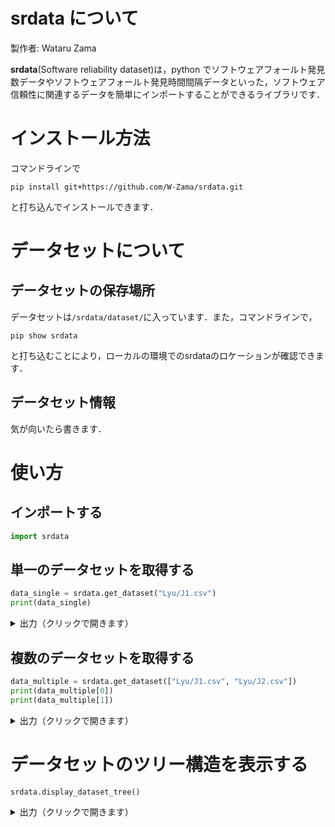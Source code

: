 # srdata について
製作者: Wataru Zama

**srdata**(Software reliability dataset)は，python でソフトウェアフォールト発見数データやソフトウェアフォールト発見時間間隔データといった，ソフトウェア信頼性に関連するデータを簡単にインポートすることができるライブラリです．


# インストール方法
コマンドラインで
```
pip install git+https://github.com/W-Zama/srdata.git
```
と打ち込んでインストールできます．

# データセットについて

## データセットの保存場所
データセットは`/srdata/dataset/`に入っています．また，コマンドラインで，
```
pip show srdata
```
と打ち込むことにより，ローカルの環境でのsrdataのロケーションが確認できます．

## データセット情報
気が向いたら書きます．

# 使い方

## インポートする
```python
import srdata
```

## 単一のデータセットを取得する
```python
data_single = srdata.get_dataset("Lyu/J1.csv")
print(data_single)
```

<details>
<summary>出力（クリックで開きます）</summary>

```
    time_interval  number_of_failures
0               1                   6
1               2                   1
2               3                   1
3               4                   0
4               5                   1
..            ...                 ...
57             58                   1
58             59                   0
59             60                   1
60             61                   0
61             62                   2

[62 rows x 2 columns]
```
</details>

## 複数のデータセットを取得する
```python
data_multiple = srdata.get_dataset(["Lyu/J1.csv", "Lyu/J2.csv"])
print(data_multiple[0])
print(data_multiple[1])
```
<details>
<summary>出力（クリックで開きます）</summary>

```
    time_interval  number_of_failures
0               1                   6
1               2                   1
2               3                   1
3               4                   0
4               5                   1
..            ...                 ...
57             58                   1
58             59                   0
59             60                   1
60             61                   0
61             62                   2

[62 rows x 2 columns]
     time_interval  number_of_failures
0                1                   0
1                2                   0
2                3                   0
3                4                   1
4                5                   1
..             ...                 ...
176            177                   0
177            178                   0
178            179                   0
179            180                   0
180            181                   1

[181 rows x 2 columns]
```
</details>


# データセットのツリー構造を表示する

```python
srdata.display_dataset_tree()
```

<details>
<summary>出力（クリックで開きます）</summary>

```
Dataset
├─ Cumulative Time to Failure
│  ├─ ds1.dat
│  ├─ ds10.dat
│  ├─ ds11.dat
│  ├─ ds12.dat
│  ├─ ds13.dat
│  ├─ ds14.dat
│  ├─ ds15.dat
│  ├─ ds16.dat
│  ├─ ds17.dat
│  ├─ ds18.dat
│  ├─ ds19.dat
│  ├─ ds2.dat
│  ├─ ds20.dat
│  ├─ ds21.dat
│  ├─ ds22.dat
│  ├─ ds23.dat
│  ├─ ds24.dat
│  ├─ ds25.dat
│  ├─ ds3.dat
│  ├─ ds4.dat
│  ├─ ds5.dat
│  ├─ ds6.dat
│  ├─ ds7.dat
│  ├─ ds8.dat
│  └─ ds9.dat
├─ Lyu
│  ├─ J1.csv
│  ├─ J2.csv
│  ├─ J3.csv
│  ├─ J4.csv
│  └─ J5.csv
├─ Time to Failure
│  ├─ ds1.dat
│  ├─ ds10.dat
│  ├─ ds11.dat
│  ├─ ds12.dat
│  ├─ ds13.dat
│  ├─ ds14.dat
│  ├─ ds15.dat
│  ├─ ds16.dat
│  ├─ ds17.dat
│  ├─ ds18.dat
│  ├─ ds19.dat
│  ├─ ds2.dat
│  ├─ ds20.dat
│  ├─ ds21.dat
│  ├─ ds22.dat
│  ├─ ds23.dat
│  ├─ ds24.dat
│  ├─ ds25.dat
│  ├─ ds3.dat
│  ├─ ds4.dat
│  ├─ ds5.dat
│  ├─ ds6.dat
│  ├─ ds7.dat
│  ├─ ds8.dat
│  └─ ds9.dat
├─ ds1.csv
├─ ds2.csv
├─ ds3.csv
├─ ds4.csv
├─ ds5.csv
├─ ds6.csv
├─ musa
│  ├─ ss1a.csv
│  ├─ ss1ag.csv
│  ├─ ss1b.csv
│  ├─ ss1bg.csv
│  ├─ ss1c.csv
│  ├─ ss1cg.csv
│  ├─ ss2.csv
│  ├─ ss2g.csv
│  ├─ ss3.csv
│  ├─ ss3g.csv
│  ├─ ss4.csv
│  ├─ ss4g.csv
│  ├─ sys1.csv
│  ├─ sys14c.csv
│  ├─ sys14cg.csv
│  ├─ sys17.csv
│  ├─ sys17g.csv
│  ├─ sys1g.csv
│  ├─ sys2.csv
│  ├─ sys27.csv
│  ├─ sys27g.csv
│  ├─ sys2g.csv
│  ├─ sys3.csv
│  ├─ sys3g.csv
│  ├─ sys4.csv
│  ├─ sys40.csv
│  ├─ sys40g.csv
│  ├─ sys4g.csv
│  ├─ sys5.csv
│  ├─ sys5g.csv
│  ├─ sys6.csv
│  └─ sys6g.csv
├─ ohba
│  └─ ohba_PLI.csv
└─ tohma
   └─ tohma.csv
```
</details>
